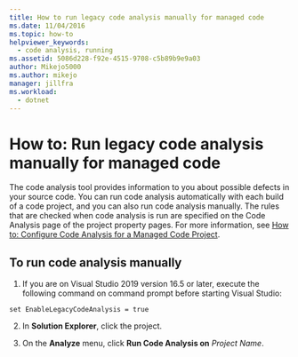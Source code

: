```yaml
---
title: How to run legacy code analysis manually for managed code
ms.date: 11/04/2016
ms.topic: how-to
helpviewer_keywords: 
  - code analysis, running
ms.assetid: 5086d228-f92e-4515-9708-c5b89b9e9a03
author: Mikejo5000
ms.author: mikejo
manager: jillfra
ms.workload: 
  - dotnet
---
```

# How to: Run legacy code analysis manually for managed code
The code analysis tool provides information to you about possible defects in your source code. You can run code analysis automatically with each build of a code project, and you can also run code analysis manually. The rules that are checked when code analysis is run are specified on the Code Analysis page of the project property pages. For more information, see [How to: Configure Code Analysis for a Managed Code Project](../code-quality/how-to-configure-code-analysis-for-a-managed-code-project.md).

## To run code analysis manually

1. If you are on Visual Studio 2019 version 16.5 or later, execute the following command on command prompt before starting Visual Studio:

```
set EnableLegacyCodeAnalysis = true
```

2. In **Solution Explorer**, click the project.

3. On the **Analyze** menu, click **Run Code Analysis on** *Project Name*.

